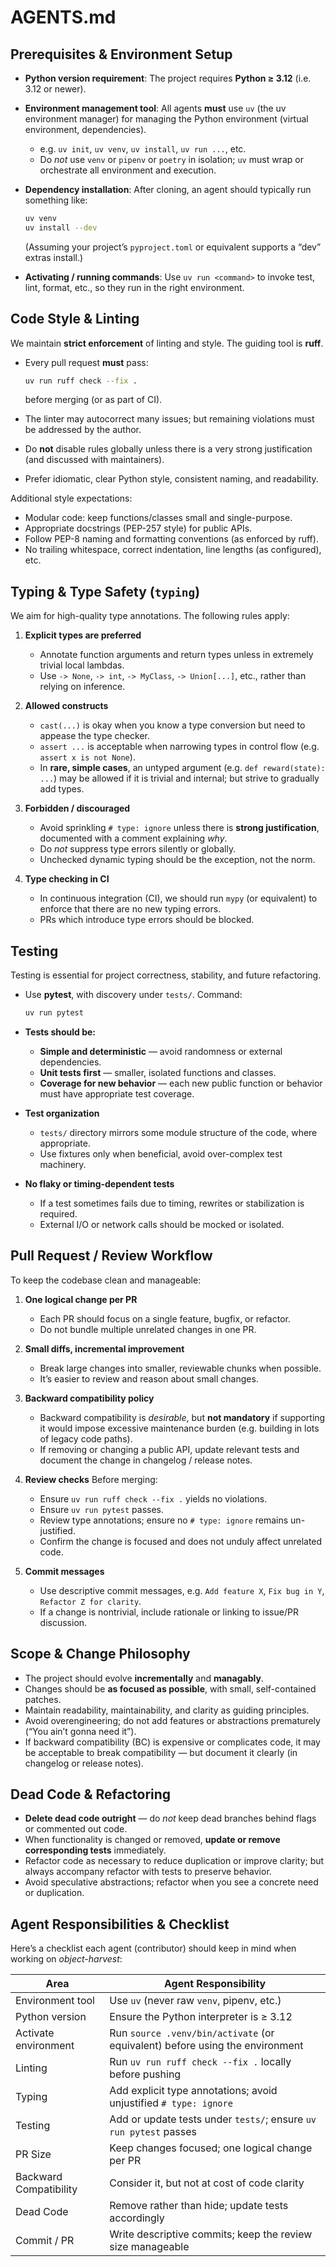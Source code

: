 # AGENTS.md

## Prerequisites & Environment Setup

* **Python version requirement**:
  The project requires **Python ≥ 3.12** (i.e. 3.12 or newer).
* **Environment management tool**:
  All agents **must** use `uv` (the uv environment manager) for managing the Python environment (virtual environment, dependencies).

  * e.g. `uv init`, `uv venv`, `uv install`, `uv run ...`, etc.
  * Do *not* use `venv` or `pipenv` or `poetry` in isolation; `uv` must wrap or orchestrate all environment and execution.
* **Dependency installation**:
  After cloning, an agent should typically run something like:

  ```bash
  uv venv
  uv install --dev
  ```

  (Assuming your project’s `pyproject.toml` or equivalent supports a “dev” extras install.)
* **Activating / running commands**:
  Use `uv run <command>` to invoke test, lint, format, etc., so they run in the right environment.

## Code Style & Linting

We maintain **strict enforcement** of linting and style. The guiding tool is **ruff**.

* Every pull request **must** pass:

  ```bash
  uv run ruff check --fix .
  ```

  before merging (or as part of CI).
* The linter may autocorrect many issues; but remaining violations must be addressed by the author.
* Do **not** disable rules globally unless there is a very strong justification (and discussed with maintainers).
* Prefer idiomatic, clear Python style, consistent naming, and readability.

Additional style expectations:

* Modular code: keep functions/classes small and single-purpose.
* Appropriate docstrings (PEP-257 style) for public APIs.
* Follow PEP-8 naming and formatting conventions (as enforced by ruff).
* No trailing whitespace, correct indentation, line lengths (as configured), etc.

## Typing & Type Safety (`typing`)

We aim for high-quality type annotations. The following rules apply:

1. **Explicit types are preferred**

   * Annotate function arguments and return types unless in extremely trivial local lambdas.
   * Use `-> None`, `-> int`, `-> MyClass`, `-> Union[...]`, etc., rather than relying on inference.

2. **Allowed constructs**

   * `cast(...)` is okay when you know a type conversion but need to appease the type checker.
   * `assert ...` is acceptable when narrowing types in control flow (e.g. `assert x is not None`).
   * In **rare, simple cases**, an untyped argument (e.g. `def reward(state): ...`) may be allowed if it is trivial and internal; but strive to gradually add types.

3. **Forbidden / discouraged**

   * Avoid sprinkling `# type: ignore` unless there is **strong justification**, documented with a comment explaining *why*.
   * Do *not* suppress type errors silently or globally.
   * Unchecked dynamic typing should be the exception, not the norm.

4. **Type checking in CI**

   * In continuous integration (CI), we should run `mypy` (or equivalent) to enforce that there are no new typing errors.
   * PRs which introduce type errors should be blocked.

## Testing

Testing is essential for project correctness, stability, and future refactoring.

* Use **pytest**, with discovery under `tests/`.
  Command:

  ```bash
  uv run pytest
  ```
* **Tests should be:**

  * **Simple and deterministic** — avoid randomness or external dependencies.
  * **Unit tests first** — smaller, isolated functions and classes.
  * **Coverage for new behavior** — each new public function or behavior must have appropriate test coverage.
* **Test organization**

  * `tests/` directory mirrors some module structure of the code, where appropriate.
  * Use fixtures only when beneficial, avoid over-complex test machinery.
* **No flaky or timing-dependent tests**

  * If a test sometimes fails due to timing, rewrites or stabilization is required.
  * External I/O or network calls should be mocked or isolated.

## Pull Request / Review Workflow

To keep the codebase clean and manageable:

1. **One logical change per PR**

   * Each PR should focus on a single feature, bugfix, or refactor.
   * Do not bundle multiple unrelated changes in one PR.

2. **Small diffs, incremental improvement**

   * Break large changes into smaller, reviewable chunks when possible.
   * It’s easier to review and reason about small changes.

3. **Backward compatibility policy**

   * Backward compatibility is *desirable*, but **not mandatory** if supporting it would impose excessive maintenance burden (e.g. building in lots of legacy code paths).
   * If removing or changing a public API, update relevant tests and document the change in changelog / release notes.

4. **Review checks**
   Before merging:

   * Ensure `uv run ruff check --fix .` yields no violations.
   * Ensure `uv run pytest` passes.
   * Review type annotations; ensure no `# type: ignore` remains un-justified.
   * Confirm the change is focused and does not unduly affect unrelated code.

5. **Commit messages**

   * Use descriptive commit messages, e.g. `Add feature X`, `Fix bug in Y`, `Refactor Z for clarity`.
   * If a change is nontrivial, include rationale or linking to issue/PR discussion.

## Scope & Change Philosophy

* The project should evolve **incrementally** and **managably**.
* Changes should be **as focused as possible**, with small, self-contained patches.
* Maintain readability, maintainability, and clarity as guiding principles.
* Avoid overengineering; do not add features or abstractions prematurely (“You ain’t gonna need it”).
* If backward compatibility (BC) is expensive or complicates code, it may be acceptable to break compatibility — but document it clearly (in changelog or release notes).

## Dead Code & Refactoring

* **Delete dead code outright** — do *not* keep dead branches behind flags or commented out code.
* When functionality is changed or removed, **update or remove corresponding tests** immediately.
* Refactor code as necessary to reduce duplication or improve clarity; but always accompany refactor with tests to preserve behavior.
* Avoid speculative abstractions; refactor when you see a concrete need or duplication.

## Agent Responsibilities & Checklist

Here’s a checklist each agent (contributor) should keep in mind when working on *object-harvest*:

| Area                   | Agent Responsibility                                                         |
| ---------------------- | ---------------------------------------------------------------------------- |
| Environment tool       | Use `uv` (never raw `venv`, pipenv, etc.)                                    |
| Python version         | Ensure the Python interpreter is ≥ 3.12                                      |
| Activate environment   | Run `source .venv/bin/activate` (or equivalent) before using the environment |
| Linting                | Run `uv run ruff check --fix .` locally before pushing                       |
| Typing                 | Add explicit type annotations; avoid unjustified `# type: ignore`            |
| Testing                | Add or update tests under `tests/`; ensure `uv run pytest` passes            |
| PR Size                | Keep changes focused; one logical change per PR                              |
| Backward Compatibility | Consider it, but not at cost of code clarity                                 |
| Dead Code              | Remove rather than hide; update tests accordingly                            |
| Commit / PR            | Write descriptive commits; keep the review size manageable                   |
